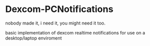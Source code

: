 # Dexcom-PCNotifications
nobody made it, i need it, you might need it too.

basic implementation of dexcom realtime notifications for use on a desktop/laptop enviroment
